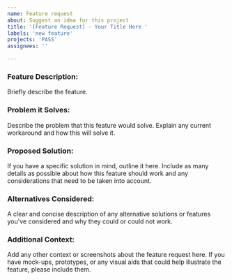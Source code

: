```yaml
---
name: Feature request
about: Suggest an idea for this project
title: '[Feature Request] - Your Title Here '
labels: 'new feature'
projects: 'PASS'
assignees: ''

---
```


### Feature Description:
Briefly describe the feature.

### Problem it Solves:
Describe the problem that this feature would solve. Explain any current workaround and how this will solve it.

### Proposed Solution:
If you have a specific solution in mind, outline it here. Include as many details as possible about how this feature should work and any considerations that need to be taken into account.

### Alternatives Considered:
A clear and concise description of any alternative solutions or features you've considered and why they could or could not work.

### Additional Context:
Add any other context or screenshots about the feature request here. If you have mock-ups, prototypes, or any visual aids that could help illustrate the feature, please include them.
